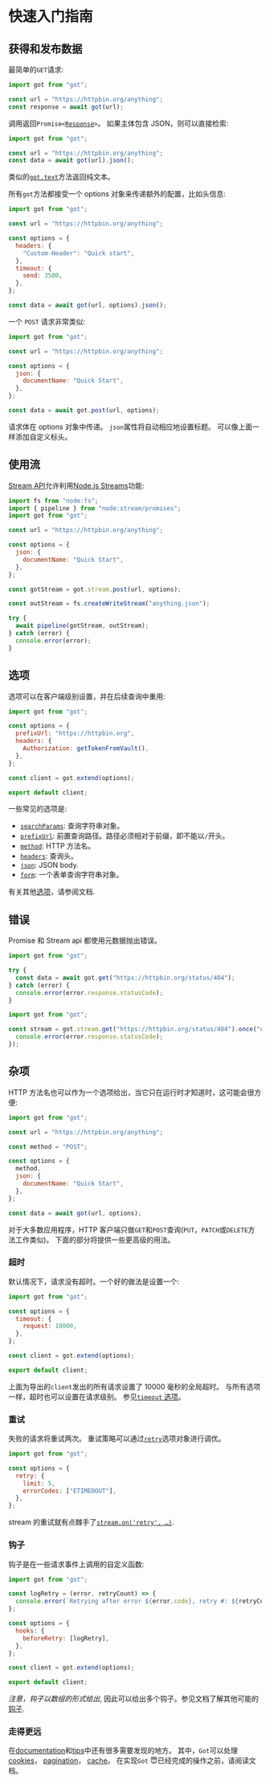 # 快速入门指南

## 获得和发布数据

最简单的`GET`请求:

```js
import got from "got";

const url = "https://httpbin.org/anything";
const response = await got(url);
```

调用返回<code>Promise<[Response](3-streams.md#response-1)></code>。
如果主体包含 JSON，则可以直接检索:

```js
import got from "got";

const url = "https://httpbin.org/anything";
const data = await got(url).json();
```

类似的<code>[got.text](1-promise.md#promisetext)</code>方法返回纯文本。

所有`got`方法都接受一个 options 对象来传递额外的配置，比如头信息:

```js
import got from "got";

const url = "https://httpbin.org/anything";

const options = {
  headers: {
    "Custom-Header": "Quick start",
  },
  timeout: {
    send: 3500,
  },
};

const data = await got(url, options).json();
```

一个 `POST` 请求非常类似:

```js
import got from "got";

const url = "https://httpbin.org/anything";

const options = {
  json: {
    documentName: "Quick Start",
  },
};

const data = await got.post(url, options);
```

请求体在 options 对象中传递。
`json`属性将自动相应地设置标题。
可以像上面一样添加自定义标头。

## 使用流

[Stream API](3-streams.md)允许利用[Node.js Streams](https://nodejs.dev/learn/nodejs-streams)功能:

```js
import fs from "node:fs";
import { pipeline } from "node:stream/promises";
import got from "got";

const url = "https://httpbin.org/anything";

const options = {
  json: {
    documentName: "Quick Start",
  },
};

const gotStream = got.stream.post(url, options);

const outStream = fs.createWriteStream("anything.json");

try {
  await pipeline(gotStream, outStream);
} catch (error) {
  console.error(error);
}
```

## 选项

选项可以在客户端级别设置，并在后续查询中重用:

```js
import got from "got";

const options = {
  prefixUrl: "https://httpbin.org",
  headers: {
    Authorization: getTokenFromVault(),
  },
};

const client = got.extend(options);

export default client;
```

一些常见的选项是:

- [`searchParams`](2-options.md#searchparams): 查询字符串对象。
- [`prefixUrl`](2-options.md#prefixurl): 前置查询路径。路径必须相对于前缀，即不能以`/`开头。
- [`method`](2-options.md#method): HTTP 方法名。
- [`headers`](2-options.md#headers): 查询头。
- [`json`](2-options.md#json): JSON body.
- [`form`](2-options.md#form): 一个表单查询字符串对象。

有关其他[选项](2-options.md#options)，请参阅文档.

## 错误

Promise 和 Stream api 都使用元数据抛出错误。

```js
import got from "got";

try {
  const data = await got.get("https://httpbin.org/status/404");
} catch (error) {
  console.error(error.response.statusCode);
}
```

```js
import got from "got";

const stream = got.stream.get("https://httpbin.org/status/404").once("error", (error) => {
  console.error(error.response.statusCode);
});
```

## 杂项

HTTP 方法名也可以作为一个选项给出，当它只在运行时才知道时，这可能会很方便:

```js
import got from "got";

const url = "https://httpbin.org/anything";

const method = "POST";

const options = {
  method,
  json: {
    documentName: "Quick Start",
  },
};

const data = await got(url, options);
```

对于大多数应用程序，HTTP 客户端只做`GET`和`POST`查询(`PUT`，`PATCH`或`DELETE`方法工作类似)。
下面的部分将提供一些更高级的用法。

### 超时

默认情况下，请求没有超时。一个好的做法是设置一个:

```js
import got from "got";

const options = {
  timeout: {
    request: 10000,
  },
};

const client = got.extend(options);

export default client;
```

上面为导出的`client`发出的所有请求设置了 10000 毫秒的全局超时。
与所有选项一样，超时也可以设置在请求级别。
参见[`timeout` 选项](6-timeout.md#timeout-options)。

### 重试

失败的请求将重试两次。
重试策略可以通过[`retry`](7-retry.md#retry)选项对象进行调优。

```js
import got from "got";

const options = {
  retry: {
    limit: 5,
    errorCodes: ["ETIMEDOUT"],
  },
};
```

stream 的重试就有点棘手了[`stream.on('retry', …)`](3-streams.md#streamonretry-).

### 钩子

钩子是在一些请求事件上调用的自定义函数:

```js
import got from "got";

const logRetry = (error, retryCount) => {
  console.error(`Retrying after error ${error.code}, retry #: ${retryCount}`);
};

const options = {
  hooks: {
    beforeRetry: [logRetry],
  },
};

const client = got.extend(options);

export default client;
```

_注意，钩子以数组的形式给出_, 因此可以给出多个钩子。参见文档了解其他可能的[钩子](9-hooks.md#hooks-api).

### 走得更远

在[documentation](../readme.md#documentation)和[tips](tips.md#tips)中还有很多需要发现的地方。
其中，`Got`可以处理[cookies](tips.md#cookies)， [pagination](4-pagination.md#pagination-api)， [cache](cache.md#cache)。
在实现`Got` :innocent:已经完成的操作之前，请阅读文档。


